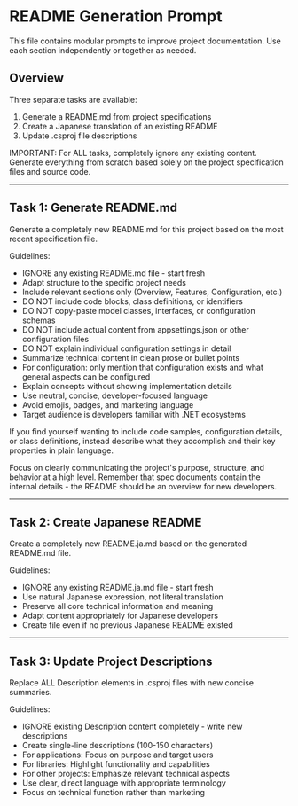 ﻿# README Generation Prompt

This file contains modular prompts to improve project documentation. Use each section independently or together as needed.

## Overview

Three separate tasks are available:
1. Generate a README.md from project specifications
2. Create a Japanese translation of an existing README
3. Update .csproj file descriptions

IMPORTANT: For ALL tasks, completely ignore any existing content. Generate everything from scratch based solely on the project specification files and source code.

---

## Task 1: Generate README.md

Generate a completely new README.md for this project based on the most recent specification file.

Guidelines:
- IGNORE any existing README.md file - start fresh
- Adapt structure to the specific project needs
- Include relevant sections only (Overview, Features, Configuration, etc.)
- DO NOT include code blocks, class definitions, or identifiers
- DO NOT copy-paste model classes, interfaces, or configuration schemas
- DO NOT include actual content from appsettings.json or other configuration files
- DO NOT explain individual configuration settings in detail
- Summarize technical content in clean prose or bullet points
- For configuration: only mention that configuration exists and what general aspects can be configured
- Explain concepts without showing implementation details
- Use neutral, concise, developer-focused language
- Avoid emojis, badges, and marketing language
- Target audience is developers familiar with .NET ecosystems

If you find yourself wanting to include code samples, configuration details, or class definitions, instead describe what they accomplish and their key properties in plain language.

Focus on clearly communicating the project's purpose, structure, and behavior at a high level. Remember that spec documents contain the internal details - the README should be an overview for new developers.

---

## Task 2: Create Japanese README

Create a completely new README.ja.md based on the generated README.md file.

Guidelines:
- IGNORE any existing README.ja.md file - start fresh
- Use natural Japanese expression, not literal translation
- Preserve all core technical information and meaning
- Adapt content appropriately for Japanese developers
- Create file even if no previous Japanese README existed

---

## Task 3: Update Project Descriptions

Replace ALL Description elements in .csproj files with new concise summaries.

Guidelines:
- IGNORE existing Description content completely - write new descriptions
- Create single-line descriptions (100-150 characters)
- For applications: Focus on purpose and target users
- For libraries: Highlight functionality and capabilities
- For other projects: Emphasize relevant technical aspects
- Use clear, direct language with appropriate terminology
- Focus on technical function rather than marketing
